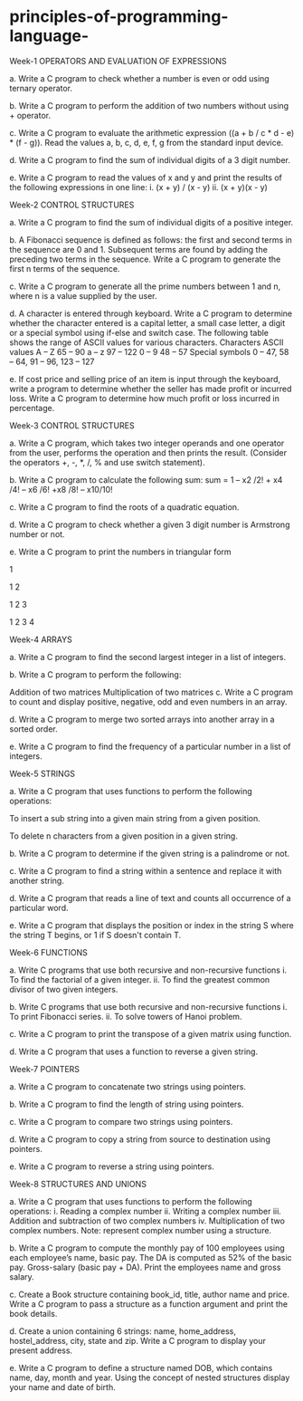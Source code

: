 # principles-of-programming-language-
Week-1 OPERATORS AND EVALUATION OF EXPRESSIONS

a.	Write a C program to check whether a number is even or odd using ternary operator.

b.	Write a C program to perform the addition of two numbers without using + operator.

c.	Write a C program to evaluate the arithmetic expression ((a + b / c * d - e) * (f - g)). Read the values a, b, c, d, e, f, g from the standard input device.

d.	Write a C program to find the sum of individual digits of a 3 digit number.

e.	Write a C program to read the values of x and y and print the results of the following expressions in one line: i.	(x + y) / (x - y) ii.	(x + y)(x - y)

Week-2 CONTROL STRUCTURES

a.	Write a C program to find the sum of individual digits of a positive integer.

b.	A Fibonacci sequence is defined as follows: the first and second terms in the sequence are 0 and 1. Subsequent terms are found by adding the preceding two terms in the sequence. Write a C program to generate the first n terms of the sequence.

c.	Write a C program to generate all the prime numbers between 1 and n, where n is a value supplied by the user.

d.	A character is entered through keyboard. Write a C program to determine whether the character entered is a capital letter, a small case letter, a digit or a special symbol using if-else and switch case. The following table shows the range of ASCII values for various characters. Characters	ASCII values A – Z	65 – 90 a – z	97 – 122 0 – 9	48 – 57 Special symbols	0 – 47, 58 – 64, 91 – 96, 123 – 127

e. If cost price and selling price of an item is input through the keyboard, write a program to determine whether the seller has made profit or incurred loss. Write a C program to determine how much profit or loss incurred in percentage.

Week-3 CONTROL STRUCTURES

a. Write a C program, which takes two integer operands and one operator from the user, performs the operation and then prints the result. (Consider the operators +, -, *, /, % and use switch statement).

b.	Write a C program to calculate the following sum: sum = 1 – x2 /2! + x4 /4! – x6 /6! +x8 /8! – x10/10!

c.	Write a C program to find the roots of a quadratic equation.

d.	Write a C program to check whether a given 3 digit number is Armstrong number or not.

e.	Write a C program to print the numbers in triangular form

1

1	2

1	2	3

1	2	3	4

Week-4 ARRAYS

a. Write a C program to find the second largest integer in a list of integers.

b. Write a C program to perform the following:

Addition of two matrices
Multiplication of two matrices
c. Write a C program to count and display positive, negative, odd and even numbers in an array.

d. Write a C program to merge two sorted arrays into another array in a sorted order.

e. Write a C program to find the frequency of a particular number in a list of integers.

Week-5 STRINGS

a. Write a C program that uses functions to perform the following operations:

To insert a sub string into a given main string from a given position.

To delete n characters from a given position in a given string.

b. Write a C program to determine if the given string is a palindrome or not.

c. Write a C program to find a string within a sentence and replace it with another string.

d. Write a C program that reads a line of text and counts all occurrence of a particular word.

e. Write a C program that displays the position or index in the string S where the string T begins, or 1 if S doesn't contain T.

Week-6 FUNCTIONS

a.	Write C programs that use both recursive and non-recursive functions i.	To find the factorial of a given integer. ii.	To find the greatest common divisor of two given integers.

b.	Write C programs that use both recursive and non-recursive functions i.	To print Fibonacci series. ii.	To solve towers of Hanoi problem.

c.	Write a C program to print the transpose of a given matrix using function.

d.	Write a C program that uses a function to reverse a given string.

Week-7 POINTERS

a.	Write a C program to concatenate two strings using pointers.

b.	Write a C program to find the length of string using pointers.

c.	Write a C program to compare two strings using pointers.

d.	Write a C program to copy a string from source to destination using pointers.

e.	Write a C program to reverse a string using pointers.

Week-8 STRUCTURES AND UNIONS

a.	Write a C program that uses functions to perform the following operations: i.	Reading a complex number ii.	Writing a complex number iii. Addition and subtraction of two complex numbers iv.	Multiplication of two complex numbers. Note: represent complex number using a structure.

b.	Write a C program to compute the monthly pay of 100 employees using each employee’s name, basic pay. The DA is computed as 52% of the basic pay. Gross-salary (basic pay + DA). Print the employees name and gross salary.

c.	Create a Book structure containing book_id, title, author name and price. Write a C program to pass a structure as a function argument and print the book details.

d.	Create a union containing 6 strings: name, home_address, hostel_address, city, state and zip. Write a C program to display your present address.

e.	Write a C program to define a structure named DOB, which contains name, day, month and year. Using the concept of nested structures display your name and date of birth.
